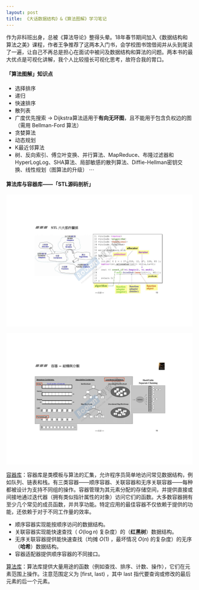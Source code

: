 ```yaml
---
layout: post
title: 《大话数据结构》&《算法图解》学习笔记
---
```


作为非科班出身，总被《算法导论》整得头晕。18年春节期间加入《数据结构和算法之美》课程，作者王争推荐了这两本入门书，会学校图书馆借阅并从头到尾读了一遍，让自己不再总是担心在面试中被问及数据结构和算法的问题。两本书的最大优点是可视化讲解，我个人比较擅长可视化思考，故符合我的胃口。

#### 「算法图解」知识点

- 选择排序
- 递归
- 快速排序
- 散列表
- 广度优先搜索 $\to$ Dijkstra算法适用于**有向无环图**，且不能用于包含负权边的图（需用 Bellman-Ford 算法）
- 贪婪算法
- 动态规划
- K最近邻算法
- 树、反向索引、傅立叶变换、并行算法、MapReduce、布隆过滤器和HyperLogLog、SHA算法、局部敏感的散列算法、Diffie-Hellman密钥交换、线性规划（图算法的升级） $\cdots$

#### 算法库与容器库——「STL源码剖析」

![](/images/六大部件.jpg)

![](/images/容器.jpg)

[容器库](https://zh.cppreference.com/w/cpp/container)：容器库是类模板与算法的汇集，允许程序员简单地访问常见数据结构，例如队列、链表和栈。有三类容器——顺序容器、关联容器和无序关联容器——每种都被设计为支持不同组的操作。容器管理为其元素分配的存储空间，并提供直接或间接地通过迭代器（拥有类似指针属性的对象）访问它们的函数。大多数容器拥有至少几个常见的成员函数，并共享功能。特定应用的最佳容器不仅依赖于提供的功能，还依赖于对于不同工作量的效率。

- 顺序容器实现能按顺序访问的数据结构。
- 关联容器实现能快速查找（ $O(\log n)$ 复杂度）的（**红黑树**）数据结构。
- 无序关联容器提供能快速查找（均摊 $O(1)$ ，最坏情况 $O(n)$ 的复杂度）的无序（**哈希**）数据结构。
- 容器适配器提供顺序容器的不同接口。



[算法库](https://zh.cppreference.com/w/cpp/algorithm)：算法库提供大量用途的函数（例如查找、排序、计数、操作），它们在元素范围上操作。注意范围定义为 [first, last) ，其中 last 指代要查询或修改的最后元素的后一个元素。

